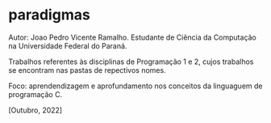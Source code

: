 # paradigmas

Autor: Joao Pedro Vicente Ramalho.
Estudante de Ciência da Computação na Universidade Federal do Paraná.

Trabalhos referentes às disciplinas de Programação 1 e 2, cujos trabalhos
se encontram nas pastas de repectivos nomes.

Foco: aprendendizagem e aprofundamento nos conceitos da linguaguem de programação C.

[Outubro, 2022]
